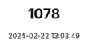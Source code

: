 ---
title: "1078"
category: "Ambloplites cavifrons"
draft: false
date: 2024-02-22 13:03:49
languages:
  English: ["Roanoke Bass"]
---